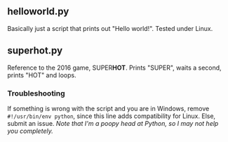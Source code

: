 ## helloworld.py
Basically just a script that prints out "Hello world!". Tested under Linux.

## superhot.py
Reference to the 2016 game, SUPER**HOT**. Prints "SUPER", waits a second, prints "HOT" and loops.

### Troubleshooting
If something is wrong with the script and you are in Windows, remove `#!/usr/bin/env python`, since this line adds compatibility for Linux. Else, submit an issue. *Note that I'm a poopy head at Python, so I may not help you completely.*
